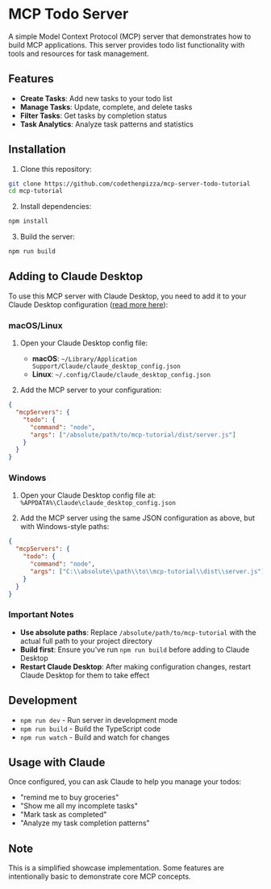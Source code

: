 # MCP Todo Server

A simple Model Context Protocol (MCP) server that demonstrates how to build MCP applications. This server provides todo list functionality with tools and resources for task management.

## Features

- **Create Tasks**: Add new tasks to your todo list
- **Manage Tasks**: Update, complete, and delete tasks
- **Filter Tasks**: Get tasks by completion status
- **Task Analytics**: Analyze task patterns and statistics

## Installation

1. Clone this repository:

```bash
git clone https://github.com/codethenpizza/mcp-server-todo-tutorial
cd mcp-tutorial
```

2. Install dependencies:

```bash
npm install
```

3. Build the server:

```bash
npm run build
```

## Adding to Claude Desktop

To use this MCP server with Claude Desktop, you need to add it to your Claude Desktop configuration ([read more here](https://modelcontextprotocol.io/quickstart/user)):

### macOS/Linux

1. Open your Claude Desktop config file:

   - **macOS**: `~/Library/Application Support/Claude/claude_desktop_config.json`
   - **Linux**: `~/.config/Claude/claude_desktop_config.json`

2. Add the MCP server to your configuration:

```json
{
  "mcpServers": {
    "todo": {
      "command": "node",
      "args": ["/absolute/path/to/mcp-tutorial/dist/server.js"]
    }
  }
}
```

### Windows

1. Open your Claude Desktop config file at: `%APPDATA%\Claude\claude_desktop_config.json`

2. Add the MCP server using the same JSON configuration as above, but with Windows-style paths:

```json
{
  "mcpServers": {
    "todo": {
      "command": "node",
      "args": ["C:\\absolute\\path\\to\\mcp-tutorial\\dist\\server.js"]
    }
  }
}
```

### Important Notes

- **Use absolute paths**: Replace `/absolute/path/to/mcp-tutorial` with the actual full path to your project directory
- **Build first**: Ensure you've run `npm run build` before adding to Claude Desktop
- **Restart Claude Desktop**: After making configuration changes, restart Claude Desktop for them to take effect

## Development

- `npm run dev` - Run server in development mode
- `npm run build` - Build the TypeScript code
- `npm run watch` - Build and watch for changes

## Usage with Claude

Once configured, you can ask Claude to help you manage your todos:

- "remind me to buy groceries"
- "Show me all my incomplete tasks"
- "Mark task as completed"
- "Analyze my task completion patterns"

## Note

This is a simplified showcase implementation. Some features are intentionally basic to demonstrate core MCP concepts.
